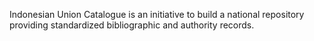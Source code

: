 Indonesian Union Catalogue is an initiative to build a national repository providing standardized bibliographic and authority records. 
